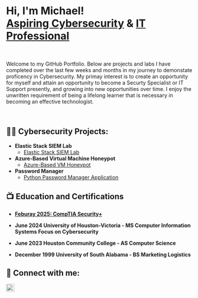 # Hi, I'm Michael! <br/><a href="https://github.com/Mandrews267">Aspiring Cybersecurity</a> & <a href="https://www.linkedin.com/in/michael-andrews-119622123">IT Professional</a>

<br>
<p>Welcome to my GitHub Portfolio.  Below are projects and labs I have completed over the last few weeks and months in my journey to demonstate proficency in Cybersecurity.  My primay interest is to create an opportunity for myself and attain an opportunity to become a Securty Specialist or IT Support presently, and growing into new opportunities over time.  I enjoy the unwritten requirement of being a lifelong learner that is necessary in becoming an effective technologist.</p>
<br>
<h2>👨‍💻 Cybersecurity Projects:</h2>

- <b>Elastic Stack SIEM Lab</b>
  - [Elastic Stack SIEM Lab](https://github.com/Mandrews267/ElasticSIEMLab)
- <b>Azure-Based Virtual Machine Honeypot</b>
  - [Azure-Based VM Honeypot](https://github.com/Mandrews267/Microsoft-Azure-Honeypot-w-SIEM)
- <b>Password Manager</b>
  - [Python Password Manager Application](https://github.com/Mandrews267/Password-Manager)
<!-- - <b>Active Directory Home Lab Using Virtual Box</b> -->
<!--  - [Active Directory Home Lab]<!-- add link to project material in Github -->


<!-- - <b>Static Web Page Design (HTML, CSS)</b> -->
<!-- - [Multi-page Static Web Site Design](https://github.com/joshmadakor1/4chan-Image-Analysis-Middleware-C964) -->
<!--<b>PowerShell</b> -->
<!--   - [Windows EventLog: Failed RDP Logins Source IP to full GeoData Conversion](https://github.com/joshmadakor1/Sentinel-Lab) -->
<!--   - [JWipe (Disk Wiping Utility)](https://github.com/joshmadakor1/Jwipe.PowerShell) -->
<!--   - [Active Directory Bulk User Creation](https://github.com/joshmadakor1/AD_PS) -->
<!--   - [FIM (File Integrity Monitor)](https://github.com/joshmadakor1/PowerShell-Integrity-FIM) -->
<!-- - <b>C# (.NET Desktop Applications)</b> -->
<!--   - [Ransomware Proof of Concept (Encrypter)](https://github.com/joshmadakor1/EncrypterPOC) -->
<!--   - [Ransomware Proof of Concept (Decrypter)](https://github.com/joshmadakor1/DecrypterPOC) -->
<!--   - [Keylogger with Email Capability](https://github.com/joshmadakor1/Key-Logger-With-Email) -->
<!-- - <b>Python</b> -->
<!--   - [Package Delivery Application (Datastructures and Algorithms Demo)](https://github.com/joshmadakor1/Package-Delivery-Pathfinding-Algorithm) -->

<h2>📺 Education and Certifications</h2>

- <a href="https://www.credly.com/badges/e76264d7-4d3e-45c0-b816-bcbc5a8a2780/public_url"><b>Feburay 2025: CompTIA Security+</b></a>
- <b>June 2024 University of Houston-Victoria - MS Computer Information Systems Focus on Cybersecurity</b>
- <b>June 2023 Houston Community College - AS Computer Science</b>
- <b>December 1999 University of South Alabama - BS Marketing Logistics</b>

 


  <!-- <div style="display: inline-block; position: relative;"> -->
  <!--  <img src="" alt="CompTIA Logo" height="100" width"100"><sup>&trade;</sup></p> -->
  
  <!-- <o Cybersecurity Starting From Zero](https://www.youtube.com/watch?v=a83ASGn_V_s) -->
<!-- - [A Day in the Life of a Cybersecurity Anayst](https://www.youtube.com/watch?v=uHy3oM7NnoU) -->
<!-- - [How to Create a KeyLogger (C#)](https://www.youtube.com/watch?v=N-L9hklSlNk) -->
<!-- - [Ransomware Demonstration (C#)](https://www.youtube.com/watch?v=OfvdQeh79s0) -->
<!-- - [Is WGU Legit?](https://www.youtube.com/watch?v=E2MwRWxDBkA) -->

<h2> 🤳 Connect with me:</h2>


[<img align="left" alt="MichaelAndrews | LinkedIn" width="22px" src="https://cdn.jsdelivr.net/npm/simple-icons@v3/icons/linkedin.svg" />][linkedin]

[linkedin]: https://www.linkedin.com/in/michael-andrews-119622123
<!--
**joshmadakor1/joshmadakor1** is a ✨ _special_ ✨ repository because its `README.md` (this file) appears on your GitHub profile.

Here are some ideas to get you started:

- 🔭 I’m currently working on ...
- 🌱 I’m currently learning ...
- 👯 I’m looking to collaborate on ...
- 🤔 I’m looking for help with ...
- 💬 Ask me about ...
- 📫 How to reach me: ...
- 😄 Pronouns: ...
- ⚡ Fun fact: ...
-->
